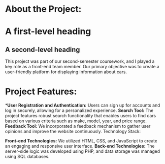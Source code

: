 # About the Project:

# A first-level heading
## A second-level heading

This project was part of our second-semester coursework, and I played a key role as a front-end team member. Our primary objective was to create a user-friendly platform for displaying information about cars.

# Project Features:


*<strong>User Registration and Authentication:</strong> Users can sign up for accounts and log in securely, allowing for a personalized experience.
<strong>Search Tool:</strong> The project features robust search functionality that enables users to find cars based on various criteria such as make, model, year, and price range.
<strong>Feedback Tool:</strong> We incorporated a feedback mechanism to gather user opinions and improve the website continuously.
Technology Stack:

<strong>Front-end Technologies:</strong> We utilized HTML, CSS, and JavaScript to create an engaging and responsive user interface.
<strong>Back-end Technologies:</strong> The server-side logic was developed using PHP, and data storage was managed using SQL databases.
